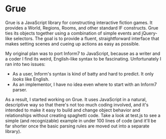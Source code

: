 Grue
====

Grue is a JavaScript library for constructing interactive fiction games. It provides a
World, Regions, Rooms, and other standard IF constructs. Grue ties its objects together
using a combination of simple events and jQuery-like selectors. The goal is to provide a
fluent, straightforward interface that makes setting scenes and cueing up actions as easy as
possible.

My original plan was to port Inform7 to JavaScript, because as a writer and a coder I find its weird, English-like syntax to be fascinating. Unfortunately I ran into two issues:

* As a user, Inform's syntax is kind of batty and hard to predict. It only _looks_ like English.
* As an implementor, I have no idea even where to start with an Inform7 parser.

As a result, I started working on Grue. It uses JavaScript in a natural, descriptive way so that there's not too much coding involved, and it's intended to make it easy to build and change object behavior and relationships without creating spaghetti code. Take a look at test.js to see a simple (and recognizable) example in under 100 lines of code (and it'll be far shorter once the basic parsing rules are moved out into a separate library).